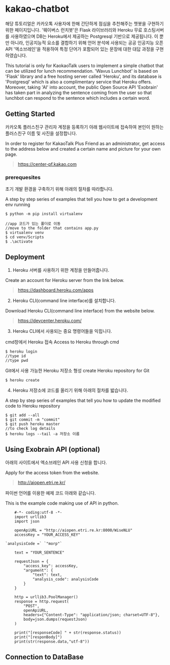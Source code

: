 # kakao-chatbot

해당 튜토리얼은 카카오톡 사용자에 한해 간단하게 점심을 추천해주는 챗봇을 구현하기 위한 페이지입니다. '웨이버스 런치봇'은 Flask 라이브러리와 Heroku 무료 호스팅서버를 사용하였으며 DB는 Heroku에서 제공하는 Postgresql 기반으로 제공됩니다. 이 뿐만 아니라, 인공지능적 요소를 결합하기 위해 언어 분석에 사용되는 공공 인공지능 오픈 API '엑소브레인'을 적용하여 특정 단어가 포함되어 있는 문장에 대한 대답 과정을 구현하였습니다. 

This tutorial is only for KaokaoTalk users to implement a simple chatbot that can be utilized for lunch recommendation. 'Wavus Lunchbot' is based on 'Flask' library and a free hosting server called 'Heroku', and its database is 'Postgresql' which is also a complimentary service that Heroku offers. Moreover, taking 'AI' into account, the public Open Source API 'Exobrain' has taken part in analyzing the sentence coming from the user so that lunchbot can respond to the sentence which includes a certain word. 

## Getting Started
카카오톡 플러스친구 관리자 계정을 등록하기 아래 웹사이트에 접속하여 본인이 원하는 플러스친구 이름 및 사진을 설정합니다.

In order to register for KakaoTalk Plus Friend as an administrator, get access to the address below and created a certain name and picture for your own page. 
> https://center-pf.kakao.com

### prerequesites
초기 개발 환경을 구축하기 위해 아래의 절차를 따라합니다.

A step by step series of examples that tell you how to get a development env running

```
$ python -m pip install virtualenv

//app 코드가 있는 폴더로 이동
//move to the folder that contains app.py
$ virtualenv venv
$ cd venv/Scripts
$ .\activate
```
## Deployment
1. Heroku 서버를 사용하기 위한 계정을 만들어줍니다.

Create an account for Heroku server from the link below.
> https://dashboard.heroku.com/apps

2. Heroku CLI(command line interface)를 설치합니다.

Download Heroku CLI(command line interface) from the website below.
> https://devcenter.heroku.com/

3. Heroku CLI에서 사용되는 중요 명령어들을 익힙니다.

cmd창에서 Heroku 접속
Access to Heroku through cmd
```
$ heroku login
//type id
//type pwd
```
Git에서 사용 가능한 Heroku 저장소 형성
create Heroku repository for Git
```
$ heroku create
```
4. Heroku 저장소에 코드를 올리기 위해 아래의 절차를 밟습니다. 

A step by step series of examples that tell you how to update the modified code to Heroku repository

```
$ git add --all
$ git commit -m "commit"
$ git push heroku master
//to check log details
$ heroku logs --tail -a 저장소 이름
```
## Using Exobrain API (optional)

아래의 사이트에서 엑소브레인 API 사용 신청을 합니다.

Apply for the access token from the website. 
> http://aiopen.etri.re.kr/

파이썬 언어를 이용한 예제 코드 아래와 같습니다.

This is the example code making use of API in python.

```
    #-*- coding:utf-8 -*-
    import urllib3
    import json

    openApiURL = "http://aiopen.etri.re.kr:8000/WiseNLU"
    accessKey = "YOUR_ACCESS_KEY"

`analysisCode =` `"morp"`

    text = "YOUR_SENTENCE"

    requestJson = {
        "access_key": accessKey,
        "argument": {
            "text": text,
            "analysis_code": analysisCode
        }
    }

    http = urllib3.PoolManager()
    response = http.request(
        "POST",
        openApiURL,
        headers={"Content-Type": "application/json; charset=UTF-8"},
        body=json.dumps(requestJson)
    )
    
    print("[responseCode] " + str(response.status))
    print("[responBody]")
    print(str(response.data,"utf-8"))
```

## Connection to DataBase
